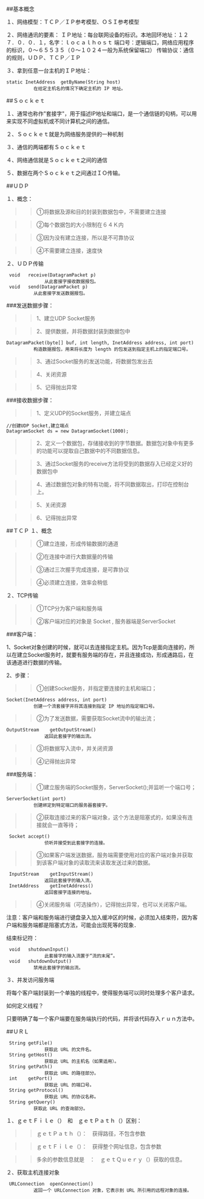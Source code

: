 ##基本概念

１、网络模型：ＴＣＰ／ＩＰ参考模型、ＯＳＩ参考模型


２、网络通讯的要素：
ＩＰ地址：每台联网设备的标识。本地回环地址：１２７．０．０．１，名字：ｌｏｃａｌｈｏｓｔ
端口号：逻辑端口，网络应用程序的标识，０～６５５３５（０～１０２４一般为系统保留端口）
传输协议：通信的规则，ＵＤＰ、ＴＣＰ／ＩＰ

３、拿到任意一台主机的ＩＰ地址：

	static InetAddress	getByName(String host) 
	          在给定主机名的情况下确定主机的 IP 地址。




##Ｓｏｃｋｅｔ

１、通常也称作"套接字"，用于描述IP地址和端口，是一个通信链的句柄，可以用来实现不同虚拟机或不同计算机之间的通信。

２、Ｓｏｃｋｅｔ就是为网络服务提供的一种机制

３、通信的两端都有Ｓｏｃｋｅｔ

４、网络通信就是Ｓｏｃｋｅｔ之间的通信

５、数据在两个Ｓｏｃｋｅｔ之间通过ＩＯ传输。




##ＵＤＰ

１、概念：

>>①将数据及源和目的封装到数据包中，不需要建立连接

>>②每个数据包的大小限制在６４Ｋ内

>>③因为没有建立连接，所以是不可靠协议

>>④不需要建立连接，速度快

２、ＵＤＰ传输

	 void	receive(DatagramPacket p) 
		          从此套接字接收数据报包。
	 void	send(DatagramPacket p) 
	          从此套接字发送数据报包。

###发送数据步骤：
>>1、建立UDP Socket服务 

>>2、提供数据，并将数据封装到数据包中

	DatagramPacket(byte[] buf, int length, InetAddress address, int port) 
	          构造数据报包，用来将长度为 length 的包发送到指定主机上的指定端口号。

>>3、通过Socket服务的发送功能，将数据包发出去

>>4、关闭资源

>>5、记得抛出异常

###接收数据步骤：
>>1、定义UDP的Socket服务，并建立端点

	//创建UDP Socket,建立端点
	DatagramSocket ds = new DatagramSocket(1000);

>>2、定义一个数据包，存储接收到的字节数据。数据包对象中有更多的功能可以提取自己数据中的不同数据信息。

>>3、通过Socket服务的receive方法将受到的数据存入已经定义好的数据包中

>>4、通过数据包对象的特有功能，将不同数据取出，打印在控制台上。

>>5、关闭资源

>>6、记得抛出异常



##ＴＣＰ
１、概念
>>①建立连接，形成传输数据的通道

>>②在连接中进行大数据量的传输
>
>>③通过三次握手完成连接，是可靠协议
>
>>④必须建立连接，效率会稍低

２、TCP传输

>>①TCP分为客户端和服务端
>
>>②客户端对应的对象是 Socket , 服务器端是ServerSocket

###客户端：

1、Socket对象创建的时候，就可以去连接指定主机。因为Tcp是面向连接的，所以在建立Socket服务时，就要有服务端的存在，并且连接成功，形成通路后，在该通道进行数据的传输。

2、步骤：
>>①创建Socket服务，并指定要连接的主机和端口；

	Socket(InetAddress address, int port) 
	          创建一个流套接字并将其连接到指定 IP 地址的指定端口号。



>>②为了发送数据，需要获取Socket流中的输出流；

	OutputStream	getOutputStream() 
		          返回此套接字的输出流。


>>③将数据写入流中，并关闭资源

>>④记得抛出异常

###服务端：

>>①建立服务端的Socket服务，ServerSocket();并监听一个端口号；

	ServerSocket(int port) 
	          创建绑定到特定端口的服务器套接字。

>>②获取连接过来的客户端对象，这个方法是阻塞式的，如果没有连接就会一直等待；
	
	 Socket	accept() 
		          侦听并接受到此套接字的连接。

>>③如果客户端发送数据，服务端需要使用对应的客户端对象并获取到该客户端对象的读取流来读取发送过来的数据。

	 InputStream	getInputStream() 
		          返回此套接字的输入流。
	 InetAddress	getInetAddress() 
		          返回套接字连接的地址。


>>④关闭服务端（可选操作），记得抛出异常，也可以关闭客户端。

注意：客户端和服务端进行键盘录入加入缓冲区的时候，必须加入结束符，因为客户端和服务端都是阻塞式方法，可能会出现死等的现象．


结束标记符：　

	 void	shutdownInput() 
		          此套接字的输入流置于“流的末尾”。
	 void	shutdownOutput() 
	          禁用此套接字的输出流。


３、并发访问服务端

将每个客户端封装到一个单独的线程中，使得服务端可以同时处理多个客户请求。

如何定义线程？

只要明确了每一个客户端要在服务端执行的代码，并将该代码存入ｒｕｎ方法中。


##ＵＲＬ


	 String	getFile() 
		          获取此 URL 的文件名。
	 String	getHost() 
		          获取此 URL 的主机名（如果适用）。
	 String	getPath() 
		          获取此 URL 的路径部分。
	 int	getPort() 
		          获取此 URL 的端口号。
	 String	getProtocol() 
		          获取此 URL 的协议名称。
	 String	getQuery() 
	          获取此 URL 的查询部分。



１、ｇｅｔＦｉｌｅ（）　和　ｇｅｔＰａｔｈ（）区别：

>>ｇｅｔＰａｔｈ（）：　获得路径，不包含参数

>>ｇｅｔＦｉｌｅ（）：　获得整个网址信息，包含参数

>>多余的参数信息就是　：　ｇｅｔＱｕｅｒｙ（）获取的信息。




２、获取主机连接对象

	 URLConnection	openConnection() 
	          返回一个 URLConnection 对象，它表示到 URL 所引用的远程对象的连接。








